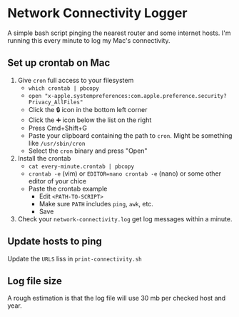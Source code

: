 # Network Connectivity Logger

A simple bash script pinging the nearest router and some internet hosts. I'm running this every minute to log my Mac's connectivity.

## Set up crontab on Mac

1. Give `cron` full access to your filesystem
    * `which crontab | pbcopy`
    * `open "x-apple.systempreferences:com.apple.preference.security?Privacy_AllFiles"`
    * Click the 🔒 icon in the bottom left corner
    * Click the ➕ icon below the list on the right
    * Press Cmd+Shift+G
    * Paste your clipboard containing the path to `cron`. Might be something like `/usr/sbin/cron`
    * Select the `cron` binary and press "Open"
1. Install the crontab
    * `cat every-minute.crontab | pbcopy`
    * `crontab -e` (vim) or `EDITOR=nano crontab -e` (nano) or some other editor of your chice
    * Paste the crontab example
        * Edit `<PATH-TO-SCRIPT>`
        * Make sure `PATH` includes `ping`, `awk`, etc.
        * Save
1. Check your `network-connectivity.log` get log messages within a minute.

## Update hosts to ping

Update the `URLS` liss in `print-connectivity.sh`

## Log file size

A rough estimation is that the log file will use 30 mb per checked host and year.